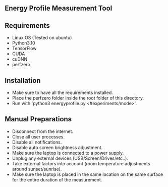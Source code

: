 ## Energy Profile Measurement Tool

## Requirements
- Linux OS (Tested on ubuntu)
- Python3.10
- TensorFlow
- CUDA
- cuDNN
- perfzero

## Installation
- Make sure to have all the requirements installed.
- Place the perfzero folder inside the root folder of this directory.
- Run with 'python3 energyprofile.py <#experiments/mode>'.

## Manual Preparations
- Disconnect from the internet.
- Close all user processes.
- Disable all notifications.
- Disable auto screen brightness adjustment.
- Make sure the laptop is connected to a power supply.
- Unplug any external devices (USB/Screen/Drives/etc..).
- Take external factors into account (room temperature adjustments around sunset/sunrise).
- Make sure the laptop is placed in the same location on the same surface for the entire duration of the measurement.